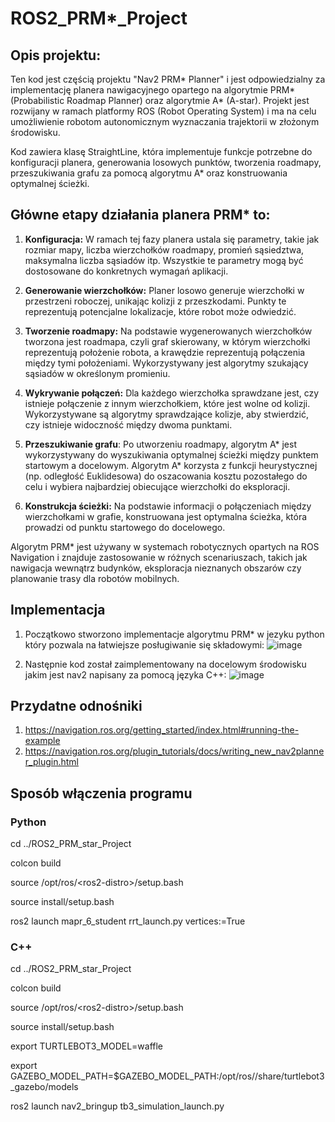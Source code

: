 # ROS2_PRM*_Project

## Opis projektu:
Ten kod jest częścią projektu "Nav2 PRM* Planner" i jest odpowiedzialny za implementację planera nawigacyjnego opartego na algorytmie PRM* (Probabilistic Roadmap Planner) oraz algorytmie A* (A-star). Projekt jest rozwijany w ramach platformy ROS (Robot Operating System) i ma na celu umożliwienie robotom autonomicznym wyznaczania trajektorii w złożonym środowisku.

Kod zawiera klasę StraightLine, która implementuje funkcje potrzebne do konfiguracji planera, generowania losowych punktów, tworzenia roadmapy, przeszukiwania grafu za pomocą algorytmu A* oraz konstruowania optymalnej ścieżki.

## Główne etapy działania planera PRM* to:

1. **Konfiguracja:** W ramach tej fazy planera ustala się parametry, takie jak rozmiar mapy, liczba wierzchołków roadmapy, promień sąsiedztwa, maksymalna liczba sąsiadów itp. Wszystkie te parametry mogą być dostosowane do konkretnych wymagań aplikacji.

2. **Generowanie wierzchołków:** Planer losowo generuje wierzchołki w przestrzeni roboczej, unikając kolizji z przeszkodami. Punkty te reprezentują potencjalne lokalizacje, które robot może odwiedzić.

3. **Tworzenie roadmapy:** Na podstawie wygenerowanych wierzchołków tworzona jest roadmapa, czyli graf skierowany, w którym wierzchołki reprezentują położenie robota, a krawędzie reprezentują połączenia między tymi położeniami. Wykorzystywany jest algorytmy szukający sąsiadów w określonym promieniu.

4. **Wykrywanie połączeń:** Dla każdego wierzchołka sprawdzane jest, czy istnieje połączenie z innym wierzchołkiem, które jest wolne od kolizji. Wykorzystywane są algorytmy sprawdzające kolizje, aby stwierdzić, czy istnieje widoczność między dwoma punktami.

5. **Przeszukiwanie grafu**: Po utworzeniu roadmapy, algorytm A* jest wykorzystywany do wyszukiwania optymalnej ścieżki między punktem startowym a docelowym. Algorytm A* korzysta z funkcji heurystycznej (np. odległość Euklidesowa) do oszacowania kosztu pozostałego do celu i wybiera najbardziej obiecujące wierzchołki do eksploracji.

6. **Konstrukcja ścieżki:** Na podstawie informacji o połączeniach między wierzchołkami w grafie, konstruowana jest optymalna ścieżka, która prowadzi od punktu startowego do docelowego.

Algorytm PRM* jest używany w systemach robotycznych opartych na ROS Navigation i znajduje zastosowanie w różnych scenariuszach, takich jak nawigacja wewnątrz budynków, eksploracja nieznanych obszarów czy planowanie trasy dla robotów mobilnych.

## Implementacja
1. Początkowo stworzono implementacje algorytmu PRM* w jezyku python który pozwala na łatwiejsze posługiwanie się składowymi:
![image](https://github.com/pawel-gawron/ROS2_PRM_star_Project/assets/65308689/06a11fc5-9c12-4727-a56f-f87dc972e816)

2. Następnie kod został zaimplementowany na docelowym środowisku jakim jest nav2 napisany za pomocą języka C++:
![image](https://github.com/pawel-gawron/ROS2_PRM_star_Project/assets/65308689/e9073312-ff1b-42a0-8eb9-04ba4bbca1e4)

## Przydatne odnośniki
1. https://navigation.ros.org/getting_started/index.html#running-the-example
2. https://navigation.ros.org/plugin_tutorials/docs/writing_new_nav2planner_plugin.html

## Sposób włączenia programu
### Python
cd ../ROS2_PRM_star_Project

colcon build

source /opt/ros/\<ros2-distro\>/setup.bash
  
source install/setup.bash
  
ros2 launch mapr_6_student rrt_launch.py vertices:=True

### C++
cd ../ROS2_PRM_star_Project
  
colcon build
  
source /opt/ros/\<ros2-distro\>/setup.bash
  
source install/setup.bash
  
export TURTLEBOT3_MODEL=waffle
  
export GAZEBO_MODEL_PATH=$GAZEBO_MODEL_PATH:/opt/ros/<ros2-distro>/share/turtlebot3_gazebo/models
  
ros2 launch nav2_bringup tb3_simulation_launch.py


